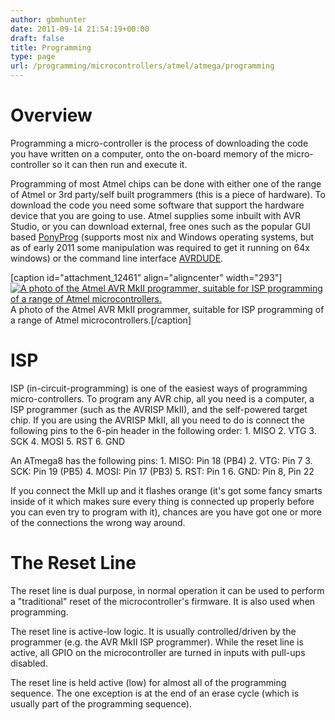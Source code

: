 ```yaml
---
author: gbmhunter
date: 2011-09-14 21:54:19+00:00
draft: false
title: Programming
type: page
url: /programming/microcontrollers/atmel/atmega/programming
---
```


# Overview

Programming a micro-controller is the process of downloading the code you have written on a computer, onto the on-board memory of the micro-controller so it can then run and execute it.

Programming of most Atmel chips can be done with either one of the range of Atmel or 3rd party/self built programmers (this is a piece of hardware). To download the code you need some software that support the hardware device that you are going to use. Atmel supplies some inbuilt with AVR Studio, or you can download external, free ones such as the popular GUI based [PonyProg](http://www.lancos.com/prog.html) (supports most nix and Windows operating systems, but as of early 2011 some manipulation was required to get it running on 64x windows) or the command line interface [AVRDUDE](http://blog.mbedded.ninja/programming/microcontrollers/atmel/avrdude).

[caption id="attachment_12461" align="aligncenter" width="293"][![A photo of the Atmel AVR MkII programmer, suitable for ISP programming of a range of Atmel microcontrollers.](/images/2011/09/atmel-avr-mk2-programmer-photo-www-robotics-org-zajpg.jpg)
](/images/2011/09/atmel-avr-mk2-programmer-photo-www-robotics-org-zajpg.jpg) A photo of the Atmel AVR MkII programmer, suitable for ISP programming of a range of Atmel microcontrollers.[/caption]

# ISP

ISP (in-circuit-programming) is one of the easiest ways of programming micro-controllers. To program any AVR chip, all you need is a computer, a ISP programmer (such as the AVRISP MkII), and the self-powered target chip. If you are using the AVRISP MkII, all you need to do is connect the following pins to the 6-pin header in the following order:  1. MISO  2. VTG  3. SCK  4. MOSI  5. RST  6. GND

An ATmega8 has the following pins:  1. MISO: Pin 18 (PB4)  2. VTG: Pin 7  3. SCK: Pin 19 (PB5)  4. MOSI: Pin 17 (PB3)  5. RST: Pin 1  6. GND: Pin 8, Pin 22

If you connect the MkII up and it flashes orange (it's got some fancy smarts inside of it which makes sure every thing is connected up properly before you can even try to program with it), chances are you have got one or more of the connections the wrong way around.

# The Reset Line

The reset line is dual purpose, in normal operation it can be used to perform a "traditional" reset of the microcontroller's firmware. It is also used when programming.

The reset line is active-low logic. It is usually controlled/driven by the programmer (e.g. the AVR MkII ISP programmer). While the reset line is active, all GPIO on the microcontroller are turned in inputs with pull-ups disabled.

The reset line is held active (low) for almost all of the programming sequence. The one exception is at the end of an erase cycle (which is usually part of the programming sequence).
